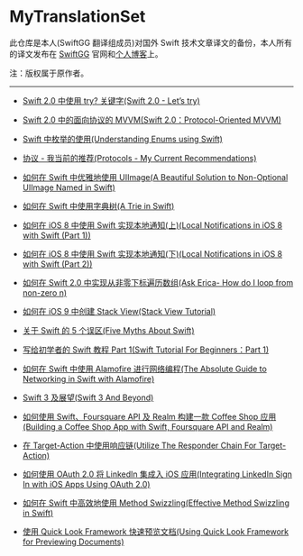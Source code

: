 # MyTranslationSet

此仓库是本人(SwiftGG 翻译组成员)对国外 Swift 技术文章译文的备份，本人所有的译文发布在 [SwiftGG](http://search.swift.gg/cse/search?s=4873498141517765035&q=%E8%AF%91%E8%80%85%3A%E5%B0%8F%E9%93%81%E5%8C%A0Linus) 官网和[个人博客](http://linusling.com/)上。

注：版权属于原作者。

---

* [Swift 2.0 中使用 try? 关键字(Swift 2.0 - Let’s try)](https://github.com/kevin833752/MyTranslationSet/blob/master/Swift%202.0%20%E4%B8%AD%E4%BD%BF%E7%94%A8%20try%3F%20%E5%85%B3%E9%94%AE%E5%AD%97(Swift%202.0%20-%20Let%E2%80%99s%20try).md)

* [Swift 2.0 中的面向协议的 MVVM(Swift 2.0：Protocol-Oriented MVVM)](https://github.com/kevin833752/MyTranslationSet/blob/master/Swift%202.0%20%E4%B8%AD%E7%9A%84%E9%9D%A2%E5%90%91%E5%8D%8F%E8%AE%AE%E7%9A%84MVVM(Swift%202.0%EF%BC%9AProtocol-Oriented%20MVVM).md)

* [Swift 中枚举的使用(Understanding Enums using Swift)](https://github.com/kevin833752/MyTranslationSet/blob/master/Swift%E4%B8%AD%E6%9E%9A%E4%B8%BE%E7%9A%84%E4%BD%BF%E7%94%A8(Understanding%20Enums%20using%20Swift).md)

* [协议 - 我当前的推荐(Protocols - My Current Recommendations)](https://github.com/kevin833752/MyTranslationSet/blob/master/%E5%8D%8F%E8%AE%AE%20-%20%E6%88%91%E5%BD%93%E5%89%8D%E7%9A%84%E6%8E%A8%E8%8D%90(Protocols%20-%20My%20Current%20Recommendations).md)

* [如何在 Swift 中优雅地使用 UIImage(A Beautiful Solution to Non-Optional UIImage Named in Swift)](https://github.com/kevin833752/MyTranslationSet/blob/master/%E5%A6%82%E4%BD%95%E5%9C%A8%20Swift%20%E4%B8%AD%E4%BC%98%E9%9B%85%E5%9C%B0%E4%BD%BF%E7%94%A8%20UIImage(A%20Beautiful%20Solution%20to%20Non-Optional%20UIImage%20Named%20in%20Swift).md)

* [如何在 Swift 中使用字典树(A Trie in Swift)](https://github.com/kevin833752/MyTranslationSet/blob/master/%E5%A6%82%E4%BD%95%E5%9C%A8%20Swift%20%E4%B8%AD%E4%BD%BF%E7%94%A8%E5%AD%97%E5%85%B8%E6%A0%91(A%20Trie%20in%20Swift).md) 

* [如何在 iOS 8 中使用 Swift 实现本地通知(上)(Local Notifications in iOS 8 with Swift (Part 1))](https://github.com/kevin833752/MyTranslationSet/blob/master/TranslationSet/%E5%A6%82%E4%BD%95%E5%9C%A8%20iOS%208%20%E4%B8%AD%E4%BD%BF%E7%94%A8%20Swift%20%E5%AE%9E%E7%8E%B0%E6%9C%AC%E5%9C%B0%E9%80%9A%E7%9F%A5(%E4%B8%8A)(Local%20Notifications%20in%20iOS%208%20with%20Swift%20(Part%201)).md)

* [如何在 iOS 8 中使用 Swift 实现本地通知(下)(Local Notifications in iOS 8 with Swift (Part 2))](https://github.com/kevin833752/MyTranslationSet/blob/master/TranslationSet/%E5%A6%82%E4%BD%95%E5%9C%A8%20iOS%208%20%E4%B8%AD%E4%BD%BF%E7%94%A8%20Swift%20%E5%AE%9E%E7%8E%B0%E6%9C%AC%E5%9C%B0%E9%80%9A%E7%9F%A5(%E4%B8%8B)(Local%20Notifications%20in%20iOS%208%20with%20Swift%20(Part%202)).md)

* [如何在 Swift 2.0 中实现从非零下标遍历数组(Ask Erica- How do I loop from non-zero n)](https://github.com/kevin833752/MyTranslationSet/blob/master/TranslationSet/%E5%A6%82%E4%BD%95%E5%9C%A8%20Swift%202.0%20%E4%B8%AD%E5%AE%9E%E7%8E%B0%E4%BB%8E%E9%9D%9E%E9%9B%B6%E4%B8%8B%E6%A0%87%E9%81%8D%E5%8E%86%E6%95%B0%E7%BB%84(Ask%20Erica-%20How%20do%20I%20loop%20from%20non-zero%20n).md) 

* [如何在 iOS 9 中创建 Stack View(Stack View Tutorial)](https://github.com/kevin833752/MyTranslationSet/blob/master/TranslationSet/%E5%A6%82%E4%BD%95%E5%9C%A8%20iOS%209%20%E4%B8%AD%E5%88%9B%E5%BB%BA%20Stack%20View(Stack%20View%20Tutorial).md)

* [关于 Swift 的 5 个误区(Five Myths About Swift)](https://github.com/kevin833752/MyTranslationSet/blob/master/TranslationSet/%E5%85%B3%E4%BA%8E%20Swift%20%E7%9A%84%205%20%E4%B8%AA%E8%AF%AF%E5%8C%BA(Five%20Myths%20About%20Swift).md)

* [写给初学者的 Swift 教程 Part 1(Swift Tutorial For Beginners：Part 1)](https://github.com/kevin833752/MyTranslationSet/blob/master/TranslationSet/%E5%86%99%E7%BB%99%E5%88%9D%E5%AD%A6%E8%80%85%E7%9A%84%20Swift%20%E6%95%99%E7%A8%8B%20Part%201(Swift%20Tutorial%20For%20Beginners%EF%BC%9APart%201).md)

* [如何在 Swift 中使用 Alamofire 进行网络编程(The Absolute Guide to Networking in Swift with Alamofire)](https://github.com/kevin833752/MyTranslationSet/blob/master/TranslationSet/%E5%A6%82%E4%BD%95%E5%9C%A8%20Swift%20%E4%B8%AD%E4%BD%BF%E7%94%A8%20Alamofire%20%E8%BF%9B%E8%A1%8C%E7%BD%91%E7%BB%9C%E7%BC%96%E7%A8%8B(The%20Absolute%20Guide%20to%20Networking%20in%20Swift%20with%20Alamofire).md)

* [Swift 3 及展望(Swift 3 And Beyond)](https://github.com/kevin833752/MyTranslationSet/blob/master/TranslationSet/Swift%203%20%E5%8F%8A%E5%B1%95%E6%9C%9B(Swift%203%20And%20Beyond).md)

* [如何使用 Swift、Foursquare API 及 Realm 构建一款 Coffee Shop 应用(Building a Coffee Shop App with Swift, Foursquare API and Realm)](https://github.com/kevin833752/MyTranslationSet/blob/master/TranslationSet/%E5%A6%82%E4%BD%95%E4%BD%BF%E7%94%A8%20Swift%E3%80%81%20Foursquare%20API%20%E5%8F%8A%20Realm%20%E6%9E%84%E5%BB%BA%E4%B8%80%E6%AC%BE%20Coffee%20Shop%20%E5%BA%94%E7%94%A8(Building%20a%20Coffee%20Shop%20App%20with%20Swift%2C%20Foursquare%20API%20and%20Realm).md)

* [在 Target-Action 中使用响应链(Utilize The Responder Chain For Target-Action)](https://github.com/kevin833752/MyTranslationSet/blob/master/TranslationSet/%E5%9C%A8%20Target-Action%20%E4%B8%AD%E4%BD%BF%E7%94%A8%E5%93%8D%E5%BA%94%E9%93%BE(Utilize%20The%20Responder%20Chain%20For%20Target-Action).md)

* [如何使用 OAuth 2.0 将 LinkedIn 集成入 iOS 应用(Integrating LinkedIn Sign In with iOS Apps Using OAuth 2.0)](https://github.com/kevin833752/MyTranslationSet/blob/master/TranslationSet/%E5%A6%82%E4%BD%95%E4%BD%BF%E7%94%A8%20OAuth%202.0%20%E5%B0%86%20LinkedIn%20%E9%9B%86%E6%88%90%E5%85%A5%20iOS%20%E5%BA%94%E7%94%A8(Integrating%20LinkedIn%20Sign%20In%20with%20iOS%20Apps%20Using%20OAuth%202.0).md)

* [如何在 Swift 中高效地使用 Method Swizzling(Effective Method Swizzling in Swift)](https://github.com/LinusLing/MyTranslationSet/blob/master/TranslationSet/%E5%A6%82%E4%BD%95%E5%9C%A8%20Swift%20%E4%B8%AD%E9%AB%98%E6%95%88%E5%9C%B0%E4%BD%BF%E7%94%A8%20Method%20Swizzling(Effective%20Method%20Swizzling%20in%20Swift).md)

* [使用 Quick Look Framework 快速预览文档(Using Quick Look Framework for Previewing Documents)]()
